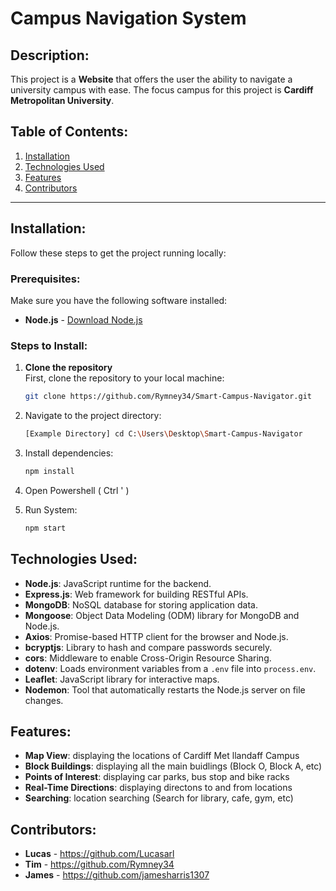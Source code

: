 # Campus Navigation System

## Description:
This project is a **Website** that offers the user the ability to navigate a university campus with ease. The focus campus for this project is **Cardiff Metropolitan University**.

## Table of Contents:
1. [Installation](#installation)
2. [Technologies Used](#technologies-used)
3. [Features](#features)
4. [Contributors](#contributors)

---

## Installation:
Follow these steps to get the project running locally:

### Prerequisites:
Make sure you have the following software installed:
- **Node.js** - [Download Node.js](https://nodejs.org/)

### Steps to Install:
1. **Clone the repository**  
   First, clone the repository to your local machine:

   ```bash
   git clone https://github.com/Rymney34/Smart-Campus-Navigator.git

2. Navigate to the project directory:
   ```bash
   [Example Directory] cd C:\Users\Desktop\Smart-Campus-Navigator

3. Install dependencies:
   ```bash
   npm install
   
4. Open Powershell ( Ctrl ' )

4. Run System:
   ```bash
   npm start

## Technologies Used:
- **Node.js**: JavaScript runtime for the backend.
- **Express.js**: Web framework for building RESTful APIs.
- **MongoDB**: NoSQL database for storing application data.
- **Mongoose**: Object Data Modeling (ODM) library for MongoDB and Node.js.
- **Axios**: Promise-based HTTP client for the browser and Node.js.
- **bcryptjs**: Library to hash and compare passwords securely.
- **cors**: Middleware to enable Cross-Origin Resource Sharing.
- **dotenv**: Loads environment variables from a `.env` file into `process.env`.
- **Leaflet**: JavaScript library for interactive maps.
- **Nodemon**: Tool that automatically restarts the Node.js server on file changes.


## Features:
- **Map View**: displaying the locations of Cardiff Met llandaff Campus
- **Block Buildings**: displaying all the main buidlings (Block O, Block A, etc)
- **Points of Interest**: displaying car parks, bus stop and bike racks
- **Real-Time Directions**: displaying directons to and from locations
- **Searching**: location searching (Search for library, cafe, gym, etc)

## Contributors:
- **Lucas** - https://github.com/Lucasarl
- **Tim** - https://github.com/Rymney34
- **James** - https://github.com/jamesharris1307
